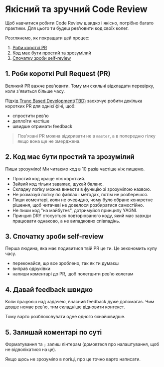 # Якісний та зручний Code Review

Щоб навчитися робити Code Review швидко і якісно, потрібно багато практики. Для цього ти будеш рев'ювити код своїх колег.

Розглянемо, як покращати цей процес:

1. [Роби короткі PR]()
2. [Код має бути простий та зрозумілий]()
3. [Спочатку зроби self-review]() 

## 1. Роби короткі Pull Request (PR)

Великий PR важче рев'ювити. Тому ми схильні відкладати перевірку, коли з'явиться більше часу.

Підхід [Trunc Based Development(TBD)](https://trunkbaseddevelopment.com/) заохочує робити декілька коротких PR для однієї фічі, щоб:

- спростити рев'ю
- деплоїти частіше
- швидше отримати feedback

> Пов'язані PR можна відкривати не в `master`, а в попередню гілку якщо  вона ще не змерджена.

## 2. Код має бути простий та зрозумілий

Пиши зрозуміло! Ми читаємо код в 10 разів частіше ніж пишемо.

- Простий код краще ніж короткий.
- Зайвий код тільки заважає, шукай баланс.
- Складну логіку можна винести в функцію зі зрозумілою назвою.
- Не розмазуй логіку по файлах і методах, потім не розберешся.
- Пиши коментарі, коли не очевидно, чому було обране конкретне рішення, щоб читачеві не довелося розбиратися самостійно.
- Не пиши код "на майбутнє", дотримуйся принципу YAGNI.
- Принцип DRY стосується повторюваного коду, який має завжди працювати однаково, а не випадкових співпадінь.

## 3. Спочатку зроби self-review

Перша людина, яка має подивитися твій PR це ти. Це зекономить купу часу.

- переконайся, що все зроблено, так як ти думаєш
- виправ одруківки
- напиши коментарі до PR, щоб полегшити рев'ю колегам

## 4. Давай feedback швидко

Коли працюєш над задачею, вчасний feedback дуже допомагає. Чим довше немає рев'ю, тим складніше відновити контекст.

Тому варто розблоковувати одне одного якнайшвидше.

## 5. Залишай коментарі по суті

Форматування та `;` залиш лінтерам (домовтеся про налаштування, щоб не відволікатися на це).

Якщо щось не зрозуміло в логіці, про це точно варто написати.
